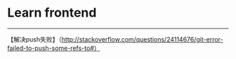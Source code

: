 # Learn frontend
---

【解决push失败】（http://stackoverflow.com/questions/24114676/git-error-failed-to-push-some-refs-to#）
